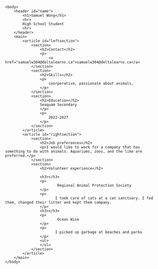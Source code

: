 <html>
	<head>
		<link href="style.css" rel="stylesheet">
        <link rel="stylesheet" href="https://cdnjs.cloudflare.com/ajax/libs/font-awesome/5.15.4/css/all.min.css">
	</head>

	<body>
		<header id="name">
			<h1>Samuel Wong</h1>
			<hr>
			High School Student
			<hr>
		</header>
		<main>
			<article id="leftsection">
				<section>
					<h2>Contact</h2>
                    <p>
                        <a href="samuelw304@deltalearns.ca">samuelw304@deltalearns.ca</a>
				</section>
				<section>
					<h2>Skills</h2>
                    <p>
                        coorperative, passionate about animals,                        
                    </p>
				</section>
				<section>
					<h2>Education</h2>
					Seaquam Secondary
                    </p>
                    <p>
                        2022-2027
                    </p>
				</section>            
			</article>
			<article id="rightsection">
				<section>
					<h2>Job preferences</h2>
					<p>I would like to work for a company that has something to do with animals. Aquariums, zoos, and the like are preferred.</p>
				</section>
				<section>
					<h2>Volunteer experience</h2>

                    <h3></h3>
                    <p>
                            Regional Animal Protection Society
                    </p>
                    <p>
                           I took care of cats at a cat sanctuary. I fed them, changed their litter and kept them company.
                    </p>
                    <h3></h3>
                    <p>
                            Ocean Wise
                    </p>
                    <p>
                           I picked up garbage at beaches and parks
                    </p>
                    <ul>
                    </ul>
				</section>
			</article>
		</main>
	</body>
</html>
